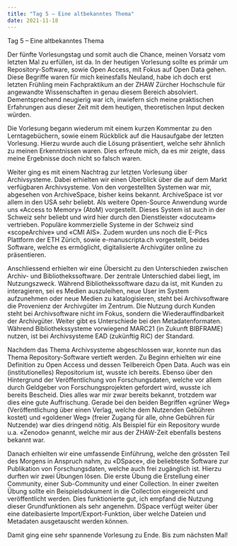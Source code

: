 ```yaml
---
title: "Tag 5 – Eine altbekanntes Thema"
date: 2021-11-18
---
```

Tag 5 – Eine altbekanntes Thema

Der fünfte Vorlesungstag und somit auch die Chance, meinen Vorsatz vom letzten Mal zu erfüllen, ist da. In der heutigen Vorlesung sollte es primär um Repository-Software, 
sowie Open Access, mit Fokus auf Open Data gehen. Diese Begriffe waren für mich keinesfalls Neuland, habe ich doch erst letzten Frühling mein Fachpraktikum an der ZHAW 
Zürcher Hochschule für angewandte Wissenschaften in genau diesem Bereich absolviert. Dementsprechend neugierig war ich, inwiefern sich meine praktischen Erfahrungen aus 
dieser Zeit mit dem heutigen, theoretischen Input decken würden. 

Die Vorlesung begann wiederum mit einem kurzen Kommentar zu den Lerntagebüchern, sowie einem Rückblick auf die Hausaufgabe der letzten Vorlesung. Hierzu wurde auch die 
Lösung präsentiert, welche sehr ähnlich zu meinen Erkenntnissen waren. Dies erfreute mich, da es mir zeigte, dass meine Ergebnisse doch nicht so falsch waren. 

Weiter ging es mit einem Nachtrag zur letzten Vorlesung über Archivsysteme. Dabei erhielten wir einen Überblick über die auf dem Markt verfügbaren Archivsysteme. Von den 
vorgestellten Systemen war mir, abgesehen von ArchiveSpace, bisher keins bekannt. ArchiveSpace ist vor allem in den USA sehr beliebt. Als weitere Open-Source Anwendung wurde 
uns «Access to Memory» (AtoM) vorgestellt. Dieses System ist auch in der Schweiz sehr beliebt und wird hier durch den Dienstleister «docuteam» vertrieben. Populäre 
kommerzielle Systeme in der Schweiz sind «scopeArchive» und «CMI AIS». Zudem wurden uns noch die E-Pics Plattform der ETH Zürich, sowie e-manuscripta.ch vorgestellt, beides 
Software, welche es ermöglicht, digitalisierte Archivgüter online zu präsentieren. 

Anschliessend erhielten wir eine Übersicht zu den Unterschieden zwischen Archiv- und Bibliothekssoftware. Der zentrale Unterschied dabei liegt, im Nutzungszweck. Während 
Bibliothekssoftware dazu da ist, mit Kunden zu interagieren, sei es Medien auszuleihen, neue User im System aufzunehmen oder neue Medien zu katalogisieren, steht bei 
Archivsoftware die Provenienz der Archivgüter im Zentrum. Die Nutzung durch Kunden steht bei Archivsoftware nicht im Fokus, sondern die Wiederauffindbarkeit der Archivgüter. 
Weiter gibt es Unterschiede bei den Metadatenformaten. Während Bibliothekssysteme vorwiegend MARC21 (in Zukunft BIBFRAME) nutzen, ist bei Archivsysteme EAD (zukünftig RiC) 
der Standard. 

Nachdem das Thema Archivsysteme abgeschlossen war, konnte nun das Thema Repository-Software vertieft werden. Zu Beginn erhielten wir eine Definition zu Open Access und dessen
Teilbereich Open Data. Auch was ein (institutionelles) Repositorium ist, wusste ich bereits. Ebenso über den Hintergrund der Veröffentlichung von Forschungsdaten, welche vor
allem durch Geldgeber von Forschungsprojekten gefordert wird, wusste ich bereits Bescheid. Dies alles war mir zwar bereits bekannt, trotzdem war dies eine gute Auffrischung.
Gerade bei den beiden Begriffen «grüner Weg» (Veröffentlichung über einen Verlag, welche dem Nutzenden Gebühren kostet) und «goldener Weg» (freier Zugang für alle, ohne Gebühren
für Nutzende) war dies dringend nötig. Als Beispiel für ein Repository wurde u.a. «Zenodo» genannt, welche mir aus der ZHAW-Zeit ebenfalls bestens bekannt war. 

Danach erhielten wir eine umfassende Einführung, welche den grössten Teil des Morgens in Anspruch nahm, zu «DSpace», die beliebteste Software zur Publikation von Forschungsdaten,
welche auch frei zugänglich ist. Hierzu durften wir zwei Übungen lösen. Die erste Übung die Erstellung einer Community, einer Sub-Community und einer Collection. In einer 
zweiten Übung sollte ein Beispielsdokument in die Collection eingereicht und veröffentlicht werden. Dies funktionierte gut, ich empfand die Nutzung dieser Grundfunktionen als 
sehr angenehm. DSpace verfügt weiter über eine dateibasierte Import/Export-Funktion, über welche Dateien und Metadaten ausgetauscht werden können.

Damit ging eine sehr spannende Vorlesung zu Ende. Bis zum nächsten Mal!
